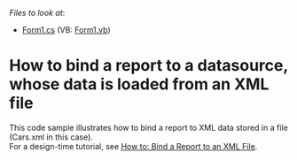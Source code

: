 <!-- default file list -->
*Files to look at*:

* [Form1.cs](./CS/XtraReport_RuntimeDataBinding/Form1.cs) (VB: [Form1.vb](./VB/XtraReport_RuntimeDataBinding/Form1.vb))
<!-- default file list end -->
# How to bind a report to a datasource, whose data is loaded from an XML file


<p>This code sample illustrates how to bind a report to XML data stored in a file (Cars.xml in this case). <br>For a design-time tutorial, see <a href="https://documentation.devexpress.com/#XtraReports/CustomDocument5154">How to: Bind a Report to an XML File</a>.</p>

<br/>


